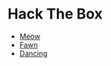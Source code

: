 # Hack The Box

* [Meow](https://www.hackthebox.com/achievement/machine/1516734/394)
* [Fawn](https://www.hackthebox.com/achievement/machine/1516734/393)
* [Dancing](https://www.hackthebox.com/achievement/machine/1516734/395)